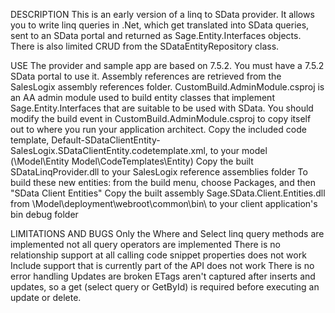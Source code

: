 DESCRIPTION	
This is an early version of a linq to SData provider.
It allows you to write linq queries in .Net, which get translated into SData queries, sent to an SData portal and returned as Sage.Entity.Interfaces objects.
There is also limited CRUD from the SDataEntityRepository class.

USE
The provider and sample app are based on 7.5.2.  You must have a 7.5.2 SData portal to use it.
Assembly references are retrieved from the SalesLogix assembly references folder.
CustomBuild.AdminModule.csproj is an AA admin module used to build entity classes that implement Sage.Entity.Interfaces that are suitable to be used with SData.
You should modify the build event in CustomBuild.AdminModule.csproj to copy itself out to where you run your application architect.
Copy the included code template, Default-SDataClientEntity-SalesLogix.SDataClientEntity.codetemplate.xml, to your model (\Model\Entity Model\CodeTemplates\Entity\)
Copy the built SDataLinqProvider.dll to your SalesLogix reference assemblies folder
To build these new entities: from the build menu, choose Packages, and then "SData Client Entities"
Copy the built assembly Sage.SData.Client.Entities.dll from \Model\deployment\webroot\common\bin\ to your client application's bin debug folder

LIMITATIONS AND BUGS
Only the Where and Select linq query methods are implemented
not all query operators are implemented
There is no relationship support at all
calling code snippet properties does not work
Include support that is currently part of the API does not work
There is no error handling
Updates are broken
ETags aren't captured after inserts and updates, so a get (select query or GetById) is required before executing an update or delete.
